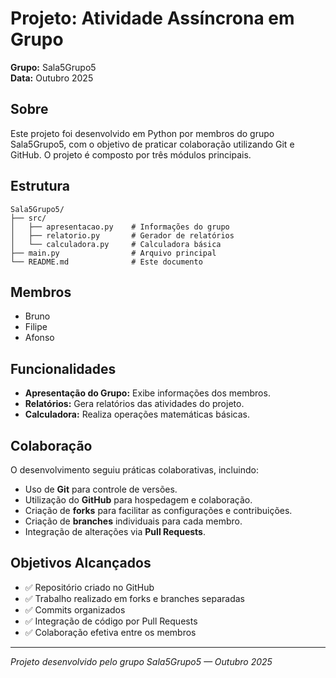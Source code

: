 # Projeto: Atividade Assíncrona em Grupo

**Grupo:** Sala5Grupo5  
**Data:** Outubro 2025

## Sobre

Este projeto foi desenvolvido em Python por membros do grupo Sala5Grupo5, com o objetivo de praticar colaboração utilizando Git e GitHub. O projeto é composto por três módulos principais.

## Estrutura

```
Sala5Grupo5/
├── src/
│   ├── apresentacao.py    # Informações do grupo
│   ├── relatorio.py       # Gerador de relatórios
│   └── calculadora.py     # Calculadora básica
├── main.py                # Arquivo principal
└── README.md              # Este documento
```

## Membros

- Bruno
- Filipe
- Afonso

## Funcionalidades

- **Apresentação do Grupo:** Exibe informações dos membros.
- **Relatórios:** Gera relatórios das atividades do projeto.
- **Calculadora:** Realiza operações matemáticas básicas.

## Colaboração

O desenvolvimento seguiu práticas colaborativas, incluindo:

- Uso de **Git** para controle de versões.
- Utilização do **GitHub** para hospedagem e colaboração.
- Criação de **forks** para facilitar as configurações e contribuições.
- Criação de **branches** individuais para cada membro.
- Integração de alterações via **Pull Requests**.

## Objetivos Alcançados

- ✅ Repositório criado no GitHub
- ✅ Trabalho realizado em forks e branches separadas
- ✅ Commits organizados
- ✅ Integração de código por Pull Requests
- ✅ Colaboração efetiva entre os membros

---

*Projeto desenvolvido pelo grupo Sala5Grupo5 — Outubro 2025*
